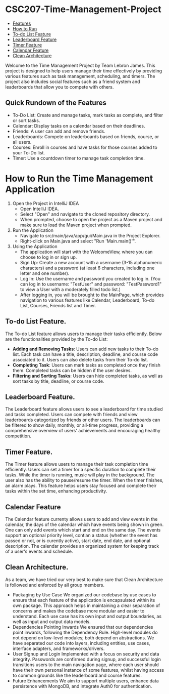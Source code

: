 # CSC207-Time-Management-Project

- [Features](#Quick-Rundown-of-the-Features)
- [How to Run](#How-to-Run-the-Time-Management-Application)
- [To-do List Feature](#To-do-List-Feature)
- [Leaderboard Feature](#Leaderboard-Feature)
- [Timer Feature](#Timer-Feature)
- [Calendar Feature](#Calendar-Feature)
- [Clean Architecture](#Clean-Architecture)

Welcome to the Time Management Project by Team Lebron James. This project is designed to help users manage their time effectively by providing various features such as task management, scheduling, and timers. The project also includes social features such as a friend system and leaderboards that allow you to compete with others. 

## Quick Rundown of the Features
* To-Do List: Create and manage tasks, mark tasks as complete, and filter or sort tasks.
* Calendar: Display tasks on a calendar based on their deadlines.
* Friends: A user can add and remove friends.
* Leaderboards: Compete on leaderboards based on friends, course, or all users.
* Courses: Enroll in courses and have tasks for those courses added to your To-Do list.
* Timer: Use a countdown timer to manage task completion time.

# How to Run the Time Management Application
1. Open the Project in IntelliJ IDEA
   - Open IntelliJ IDEA.
   - Select "Open" and navigate to the cloned repository directory.
   - When prompted, choose to open the project as a Maven project and make sure to load the Maven project when prompted.  
2. Run the Application
   - Navigate to src/main/java/app/gui/Main.java in the Project Explorer.
   - Right-click on Main.java and select "Run 'Main.main()'".
3. Using the Application
     - The application will start with the WelcomeView, where you can choose to log in or sign up.
     - Sign Up: Create a new account with a username (3-15 alphanumeric characters) and a password (at least 6 characters, including one letter and one number).
     - Log In: Use the username and password you created to log in. (You can log in to username: "TestUser" and password: "TestPassword1" to view a User with a moderately filled todo list.)
     - After logging in, you will be brought to the MainPage, which provides navigation to various features like Calendar, Leaderboard, To-do List, Courses, Friends list and Timer.

## To-do List Feature. 
The To-do List feature allows users to manage their tasks efficiently. Below are the functionalities provided by the To-do List:
- **Adding and Removing Tasks**: Users can add new tasks to their To-do list. Each task can have a title, description, deadline, and course code associated to it. Users can also delete tasks from their To-do list.
- **Completing Task**: Users can mark tasks as completed once they finish them. Completed tasks can be hidden if the user desires.
- **Filtering and Sorting Tasks**: Users can hide completed tasks, as well as sort tasks by title, deadline, or course code.

## Leaderboard Feature.
The Leaderboard feature allows users to see a leaderboard for time studied and tasks completed. Users can compete with friends and view leaderboards categorized by friends or other users. The leaderboards can be filtered to show daily, monthly, or all-time progress, providing a comprehensive overview of users' achievements and encouraging healthy competition.

## Timer Feature. 
The Timer feature allows users to manage their task completion time efficiently. Users can set a timer for a specific duration to complete their tasks. While the timer is running, music will play in the background. The user also has the ability to pause/resume the timer. When the timer finishes, an alarm plays. This feature helps users stay focused and complete their tasks within the set time, enhancing productivity.

## Calendar Feature
The Calendar feature currenty allows users to add and view events in the calendar, the days of the calendar which have events being shown in green. One can only add events which start and end on the same day. The events support an optional priority level, contian a status (whether the event has passed or not, or is curently active), start date, end date, and optional description. The calendar provides an organized system for keeping track of a user's events and schedule.

## Clean Architecture.
As a team, we have tried our very best to make sure that Clean Architecture is followed and enforced by all group members. 
- Packaging by Use Case
   We organized our codebase by use cases to ensure that each feature of the application is encapsulated within its own package. This approach helps in maintaining a clear separation of concerns and makes the   codebase more modular and easier to understand. Each use case has its own input and output boundaries, as well as input and output data models.
- Dependencies Pointing Inwards
   We ensured that our dependencies point inwards, following the Dependency Rule. High-level modules do not depend on low-level modules; both depend on abstractions. We have separated our code into layers, including entities, use cases, interface adapters, and frameworks/drivers.
- User Signup and Login
Implemented with a focus on security and data integrity. Passwords are confirmed during signup, and successful login transitions users to the main navigation page, where each user should have their own personal instance of some features, whilst having access to common grounds like the leaderboard and course features.
- Future Enhancements
We aim to support multiple users, enhance data persistence with MongoDB, and integrate Auth0 for authentication.


